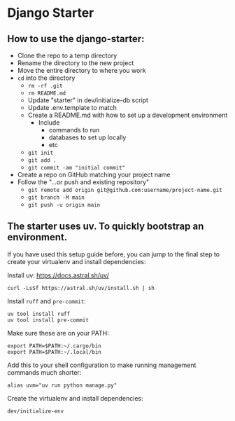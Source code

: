 # Django Starter

## How to use the django-starter:

- Clone the repo to a temp directory
- Rename the directory to the new project
- Move the entire directory to where you work
- `cd` into the directory
	- `rm -rf .git`
	- `rm README.md`
    - Update "starter" in dev/initialize-db script
    - Update .env.template to match
    - Create a README.md with how to set up a development environment
      - Include
        - commands to run
        - databases to set up locally
        - etc
    - `git init`
    - `git add .`
    - `git commit -am "initial commit"`
- Create a repo on GitHub matching your project name
- Follow the "...or push and existing repository"
	- `git remote add origin git@github.com:username/project-name.git`
	- `git branch -M main`
	- `git push -u origin main`

## The starter uses uv. To quickly bootstrap an environment.
If you have used this setup guide before, you can jump to the final step to create your virtualenv
and install dependencies:

Install uv:
https://docs.astral.sh/uv/

```shell
curl -LsSf https://astral.sh/uv/install.sh | sh
```

Install `ruff` and `pre-commit`:
```shell
uv tool install ruff
uv tool install pre-commit
```

Make sure these are on your PATH:
```shell
export PATH=$PATH:~/.cargo/bin
export PATH=$PATH:~/.local/bin
```

Add this to your shell configuration to make running management commands much shorter:
```shell
alias uvm="uv run python manage.py"
```

Create the virtualenv and install dependencies:
```shell
dev/initialize-env
```
